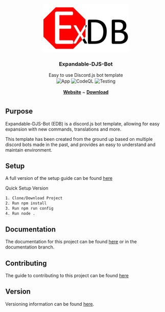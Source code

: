 <!--PROJECT HEAD-->
<br />
<p align="center">
  <a href="https://docs.foxgirls.cc/edb">
    <img src="/assets/logo_269x150.png" alt="Logo">
  </a>

  <h3 align="center">Expandable-DJS-Bot</h3>

  <p align="center">
    Easy to use Discord.js bot template
    <br />
      <img src="https://github.com/AngelNull/expandable-djs-bot/actions/workflows/lint-prerelease.yml/badge.svg" align="center" alt='App' >
      <img src="https://github.com/AngelNull/expandable-djs-bot/actions/workflows/codeql-analysis.yml/badge.svg" align="center" alt='CodeQL' >
      <img src="https://status.david-dm.org/gh/AngelNull/expandable-djs-bot.svg" align="center" alt='Testing' >
    <br />
    <br />
    <a href="https://edb.foxgirls.cc"><strong>Website</strong></a> ~
    <a href="https://github.com/AngelNull/expandable-djs-bot/releases"><strong>Download</strong></a>
  </p>
</p>

#

## Purpose
Expandable-DJS-Bot (EDB) is a discord.js bot template, allowing for easy expansion with new commands, translations and more. 

This template has been created from the ground up based on multiple discord bots made in the past, and provides an easy to understand and maintain environment.

## Setup
A full version of the setup guide can be found [here](https://edb.foxgirls.cc/docs/installation/getting-setup)

Quick Setup Version
```
1. Clone/Download Project
2. Run npm install
3. Run npm run config 
4. Run node .
````

## Documentation
The documentation for this project can be found [here](https://edb.foxgirls.cc/docs) or in the documentation branch.

## Contributing
The guide to contributing to this project can be found [here](https://edb.foxgirls.cc/docs/contributing/guide)

## Version
Versioning information can be found [here](./.github/VERSIONING.MD).
